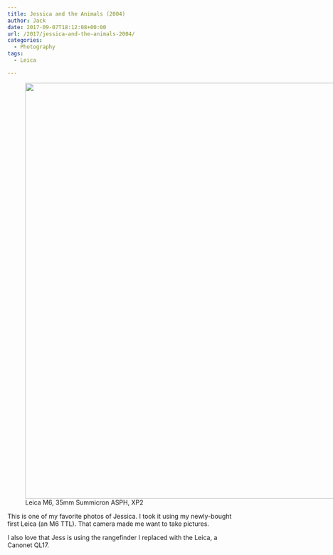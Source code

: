 ```yaml
---
title: Jessica and the Animals (2004)
author: Jack
date: 2017-09-07T18:12:08+00:00
url: /2017/jessica-and-the-animals-2004/
categories:
  - Photography
tags:
  - Leica

---
```

<figure id="attachment_27" style="width: 1280px" class="wp-caption alignnone"><img class="size-full wp-image-27" src="/img/2017/09/Jess-with-Rangefinder.-2004.jpg" alt="" width="1280" height="936" srcset="/img/2017/09/Jess-with-Rangefinder.-2004.jpg 1280w, /img/2017/09/Jess-with-Rangefinder.-2004-300x219.jpg 300w, /img/2017/09/Jess-with-Rangefinder.-2004-768x562.jpg 768w, /img/2017/09/Jess-with-Rangefinder.-2004-1024x749.jpg 1024w, /img/2017/09/Jess-with-Rangefinder.-2004-750x548.jpg 750w" sizes="(max-width: 1280px) 100vw, 1280px" /><figcaption class="wp-caption-text">Leica M6, 35mm Summicron ASPH, XP2</figcaption></figure>

This is one of my favorite photos of Jessica. I took it using my newly-bought first Leica (an M6 TTL). That camera made me want to take pictures.

I also love that Jess is using the rangefinder I replaced with the Leica, a Canonet QL17.

&nbsp;